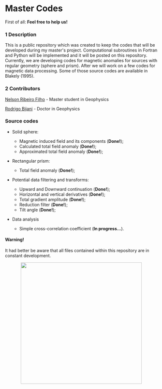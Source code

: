 # Master Codes


First of all: **Feel free to help us!**


### 1 Description
This is a public repository which was created to keep the codes that will be developed during my master's project. Computational subroutines in Fortran and Python will be implemented and it will be posted on this repository. Currently, we are developing codes for magnetic anomalies for sources with regular geometry (sphere and prism). After we will work on a few codes for magnetic data processing. Some of those source codes are available in Blakely (1995).


### 2 Contributors

[Nelson Ribeiro Filho](http://lattes.cnpq.br/1419249921258591) - Master student in Geophysics

[Rodrigo Bijani](http://lattes.cnpq.br/2331435604103641) - Doctor in Geophysics


### Source codes 
* Solid sphere:
  * Magnetic induced field and its components (**Done!**);
  * Calculated total field anomaly (**Done!**);
  * Approximated total field anomaly (**Done!**);

* Rectangular prism:
  * Total field anomaly (**Done!**);

* Potential data filtering and transforms:
  * Upward and Downward continuation (**Done!**);
  * Horizontal and vertical derivatives (**Done!**);
  * Total gradient amplitude (**Done!**);
  * Reduction filter (**Done!**);
  * Tilt angle (**Done!**);
  
* Data analysis
  * Simple cross-correlation coefficient (**In progress...**).


#### Warning!
It had better be aware that all files contained within this repository are in constant development.

<p align="center">
  <img height="400" src="https://www.whiteheatdesign.co.uk/wp-content/uploads/working-on-it-large.jpg" />
</p>

